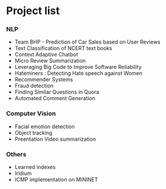 
# Project list

### NLP
* Team BHP - Prediction of Car Sales based on User Reviews
* Text Classification of NCERT text books
* Context Adaptive Chatbot 
* Micro Review Summarization
* Leveraging Big Code to Improve Software Reliability
* Hateminers : Detecting Hate speech against Women
* Recommender Systems
* Fraud detection
* Finding Similar Questions in Quora
* Automated Comment Generation 

### Computer Vision
* Facial emotion detection
* Object tracking
* Preentation Video summarization

### Others
* Learned indexes
* Iridium
* ICMP implementation on MININET

